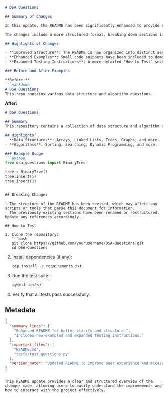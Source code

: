 ```markdown
# DSA Questions

## Summary of Changes

In this update, the README has been significantly enhanced to provide clearer instructions, better organization, and more detailed examples. The goal of this revision is to improve user experience for developers and contributors by streamlining the documentation and making it more intuitive. With a focus on clarity and accessibility, the updated README now serves as a comprehensive guide for navigating the project.

The changes include a more structured format, breaking down sections into easily digestible parts. Key features of the repository are highlighted, and code examples have been added to illustrate usage effectively. Additionally, the "How to Test" section has been expanded to provide clearer instructions for running tests, ensuring that contributors can verify their changes with ease.

## Highlights of Changes

- **Improved Structure**: The README is now organized into distinct sections for better readability.
- **Enhanced Examples**: Small code snippets have been included to demonstrate usage.
- **Expanded Testing Instructions**: A more detailed "How to Test" section has been added to guide developers through the testing process.

### Before and After Examples

**Before:**
```markdown
# DSA Questions
This repo contains various data structure and algorithm questions.
```

**After:**
```markdown
# DSA Questions

## Summary
This repository contains a collection of data structure and algorithm questions, designed to help developers enhance their coding skills.

## Highlights
- **Data Structures**: Arrays, Linked Lists, Trees, Graphs, and more.
- **Algorithms**: Sorting, Searching, Dynamic Programming, and more.

### Example Usage
```python
from dsa_questions import BinaryTree

tree = BinaryTree()
tree.insert(5)
tree.insert(3)
```
```

## Breaking Changes

- The structure of the README has been revised, which may affect any scripts or tools that parse this document for information.
- The previously existing sections have been renamed or restructured. Update any references accordingly.

## How to Test

1. Clone the repository:
   ```bash
   git clone https://github.com/yourusername/DSA-Questions.git
   cd DSA-Questions
   ```

2. Install dependencies (if any):
   ```bash
   pip install -r requirements.txt
   ```

3. Run the test suite:
   ```bash
   pytest tests/
   ```

4. Verify that all tests pass successfully.

## Metadata
```json
{
  "summary_lines": [
    "Enhanced README for better clarity and structure.",
    "Includes new examples and expanded testing instructions."
  ],
  "important_files": [
    "README.md",
    "tests/test_questions.py"
  ],
  "version_note": "Updated README to improve user experience and accessibility."
}
```
```

This README update provides a clear and structured overview of the changes made, allowing users to easily understand the improvements and how to interact with the project effectively.